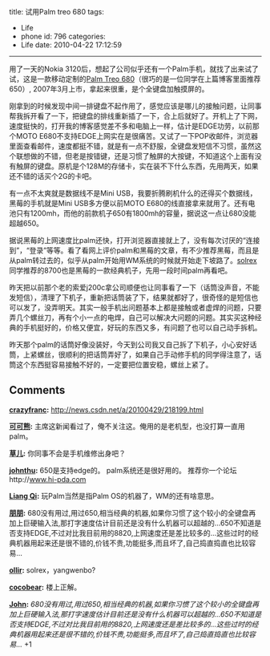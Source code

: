 title: 试用Palm treo 680
tags:
  - Life
  - phone
id: 796
categories:
  - Life
date: 2010-04-22 17:12:59
---

用了一天的Nokia 3120后，想起了公司似乎还有一个Palm手机，就找了出来试了试，这是一款移动定制的[Palm Treo 680](http://detail.zol.com.cn/103/102819/param.shtml)（很巧的是一位同学在上篇博客里面推荐650）, 2007年3月上市，拿起来很重，是个全键盘加触摸屏的。

刚拿到的时候发现中间一排键盘不起作用了，感觉应该是哪儿的接触问题，让同事帮我拆开看了一下，把键盘的排线重新插了一下，合上后就好了。开机上了下网，速度挺快的，打开我的博客感觉差不多和电脑上一样，估计是EDGE功劳，以前那个MOTO E680不支持EDGE上网实在是很痛苦。又试了一下POP收邮件，浏览器里面查看邮件，速度都挺不错，就是有一点不舒服，全键盘发短信不习惯，虽然这个联想做的不错，但老是按错键，还是习惯了触屏的大按键，不知道这个上面有没有触屏的键盘。原机是个128M的存储卡，实在装不下什么东西，先用两天，如果还不错的话买个2G的卡吧。

有一点不太爽就是数据线不是Mini USB，我要折腾刷机什么的还得买个数据线，黑莓的手机就是Mini USB多方便以前MOTO E680的线直接拿来就用了。还有电池只有1200mh，而他的前款机子650有1800mh的容量，据说这一点让680没能超越650。

据说黑莓的上网速度比palm还快，打开浏览器直接就上了，没有每次讨厌的“连接到”，“登录”等等。看了看网上评价palm和黑莓的文章，有不少推荐黑莓，而且是从palm转过去的，似乎从palm开始用WM系统的时候就开始走下坡路了。[solrex](http://blog.solrex.org/)同学推荐的8700也是黑莓的一款经典机子，先用一段时间palm再看吧。

昨天把以前那个老的索爱j200c拿公司顺便也让同事看了一下（话筒没声音，不能发短信），清理了下机子，重新把话筒装了下，结果就都好了，很奇怪的是短信也可以发了，没弄明天。其实一般手机出问题基本上都是接触或者虚焊的问题，只要弄几个螺丝刀，再有个小一点的电焊，自己可以解决大问题的问题。其实买这种经典的手机挺好的，价格又便宜，好玩的东西又多，有问题了也可以自己动手拆机。

昨天那个palm的话筒好像没装好，今天到公司我又自己拆了下机子，小心安好话筒，上紧螺丝，很顺利的把话筒弄好了，如果自己手动修手机的同学得注意了，话筒这个东西挺容易接触不好的，一定要把位置安稳，螺丝上紧了。
## Comments

**[crazyfranc](#7975 "2010-04-29 14:06:27"):** http://news.csdn.net/a/20100429/218199.html

**[可可熊](#7980 "2010-04-29 21:43:46"):** 主席这新闻看过了，俺不关注这。俺用的是老机型，也没打算一直用palm。

**[草儿](#7884 "2010-04-22 22:55:38"):** 你同事不会是手机维修出身吧？

**[johnthu](#7882 "2010-04-22 19:39:37"):** 650是支持edge的。 palm系统还是很好用的。 推荐你一个论坛http://www.hi-pda.com

**[Liang Qi](#7879 "2010-04-22 17:52:52"):** 玩Palm当然是指Palm OS的机器了，WM的还有啥意思。

**[朋朋](#7880 "2010-04-22 18:10:19"):** 680没有用过,用过650,相当经典的机器,如果你习惯了这个较小的全键盘再加上巨硬输入法,那打字速度估计目前还是没有什么机器可以超越的...650不知道是否支持EDGE,不过对比我目前用的8820,上网速度还是差比较多的...这些过时的经典机器用起来还是很不错的,价钱不贵,功能挺多,而且坏了,自己捣直捣直也比较容易...

**[ollir](#8102 "2010-05-19 11:36:41"):** solrex，yangwenbo?

**[cocobear](#8104 "2010-05-19 20:49:25"):** 楼上正解。

**[John](#8107 "2010-05-20 07:50:28"):** _680没有用过,用过650,相当经典的机器,如果你习惯了这个较小的全键盘再加上巨硬输入法,那打字速度估计目前还是没有什么机器可以超越的…650不知道是否支持EDGE,不过对比我目前用的8820,上网速度还是差比较多的…这些过时的经典机器用起来还是很不错的,价钱不贵,功能挺多,而且坏了,自己捣直捣直也比较容易…_ +1

